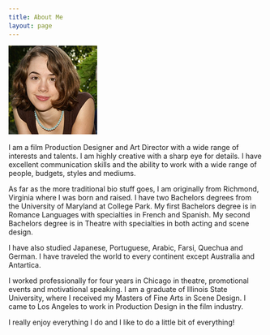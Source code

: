 ```yaml
---
title: About Me
layout: page
---
```

<div class="row align-items-center">
  <div class="col-3">
    <img class="about-img" src="/assets/images/allison.png" alt="Alison Schenker"/>
  </div>
  <div class="col-9">
    <p>I am a film Production Designer and Art Director with a wide range of interests and talents. I am highly creative with a sharp eye for details. I have excellent communication skills and the ability to work with a wide range of people, budgets, styles and mediums.</p>
    <p>As far as the more traditional bio stuff goes, I am originally from Richmond, Virginia where I was born and raised. I have two Bachelors degrees from the University of Maryland at College Park. My first Bachelors degree is in Romance Languages with specialties in French and Spanish. My second Bachelors degree is in Theatre with specialties in both acting and scene design.</p>
    <p>I have also studied Japanese, Portuguese, Arabic, Farsi, Quechua and German. I have traveled the world to every continent except Australia and Antartica.</p>
    <p>I worked professionally for four years in Chicago in theatre, promotional events and motivational speaking. I am a graduate of Illinois State University, where I received my Masters of Fine Arts in Scene Design. I came to Los Angeles to work in Production Design in the film industry.</p>
    <p>I really enjoy everything I do and I like to do a little bit of everything!</p>
  </div>
</div>